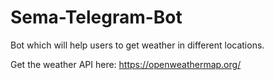 # Sema-Telegram-Bot
Bot which will help users to get weather in different locations.

Get the weather API here: https://openweathermap.org/
